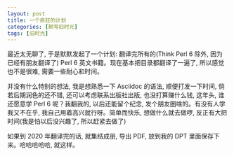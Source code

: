 ```yaml
---
layout: post
title: 一个疯狂的计划
categories: [默写旧时光]
tags: [旧时光]
---
```


最近太无聊了, 于是默默发起了一个计划: 翻译完所有的(Think  Perl 6 除外, 因为已经有朋友翻译了) Perl 6 英文书籍。现在基本把目录都翻译了一遍了, 所以感觉也不是很难, 需要一些耐心和时间。

并没有什么特别的想法, 我是想熟悉一下 Asciidoc 的语法, 顺便打发一下时间, 倘若后期润色的还不错, 还可以考虑联系出版社出版, 也没打算赚什么钱, 这年头, 谁还愿意学 Perl 6 呢？我翻我的, 以后还能留个纪念, 发个朋友圈啥的。有没有人学我又不在乎, 我自己用着高兴就行呀。简单而快乐, 想做什么就去做啰, 反正有大把时间(我是怕以后没兴趣了, 所以赶紧去做了)

如果到 2020 年翻译完的话, 就集结成册, 导出 PDF, 放到我的 DPT 里面保存下来。哈哈哈哈哈, 就这样。
